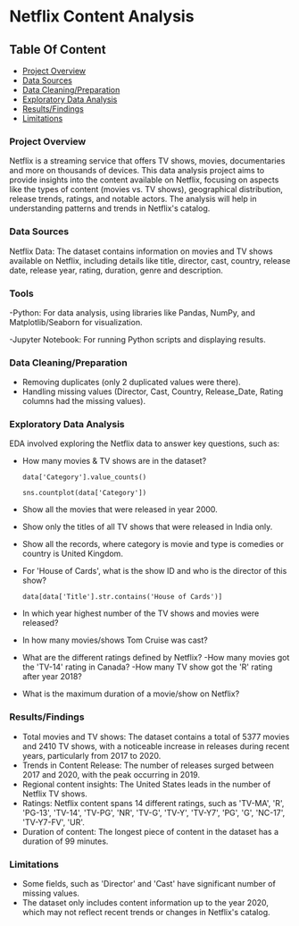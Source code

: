 # Netflix Content Analysis

## Table Of Content
- [Project Overview](#Project-Overview)
- [Data Sources](#Data-Sources)
- [Data Cleaning/Preparation](#data-cleaning/preparation)
- [Exploratory Data Analysis](#exploratory-data-analysis)
- [Results/Findings](#results/findings)
- [Limitations](#limitations)

  
### Project Overview
Netflix is a streaming service that offers TV shows, movies, documentaries and more on thousands of devices.
This data analysis project aims to provide insights into the content available on Netflix, focusing on aspects like the types of content (movies vs. TV shows), geographical distribution, release trends, ratings, and notable actors. The analysis will help in understanding patterns and trends in Netflix's catalog.

### Data Sources

Netflix Data: The dataset contains information on movies and TV shows available on Netflix, including details like title, director,	cast,	country, release date, release year, rating, duration, genre and description. 

### Tools

-Python: For data analysis, using libraries like Pandas, NumPy, and Matplotlib/Seaborn for visualization.

-Jupyter Notebook: For running Python scripts and displaying results.

### Data Cleaning/Preparation
- Removing duplicates (only 2 duplicated values were there).
- Handling missing values (Director, Cast, Country, Release_Date, Rating columns had the missing values).    

### Exploratory Data Analysis

EDA involved exploring the Netflix data to answer key questions, such as:

- How many movies & TV shows are in the dataset?
  
  `data['Category'].value_counts()`

  `sns.countplot(data['Category'])`
  
- Show all the movies that were released in year 2000.
- Show only the titles of all TV shows that were released in India only.
- Show all the records, where category is movie and type is comedies or country is United Kingdom.
- For 'House of Cards', what is the show ID and who is the director of this show?
  
  `data[data['Title'].str.contains('House of Cards')]`
  
- In which year highest number of the TV shows and movies were released?
- In how many movies/shows Tom Cruise was cast?
- What are the different ratings defined by Netflix?
   -How many movies got the 'TV-14' rating in Canada?
   -How many TV show got the 'R' rating after year 2018?
- What is the maximum duration of a movie/show on Netflix?


### Results/Findings

- Total movies and TV shows: The dataset contains a total of 5377 movies and 2410 TV shows, with a noticeable increase in releases during recent years, particularly from 2017 to 2020.
- Trends in Content Release: The number of releases surged between 2017 and 2020, with the peak occurring in 2019.
- Regional content insights: The United States leads in the number of Netflix TV shows.
- Ratings: Netflix content spans 14 different ratings, such as 'TV-MA', 'R', 'PG-13', 'TV-14', 'TV-PG', 'NR', 'TV-G', 'TV-Y', 'TV-Y7', 'PG', 'G', 'NC-17', 'TV-Y7-FV', 'UR'.
- Duration of content: The longest piece of content in the dataset has a duration of 99 minutes.

### Limitations

- Some fields, such as 'Director' and 'Cast' have significant number of missing values.
- The dataset only includes content information up to the year 2020, which may not reflect recent trends or changes in Netflix's catalog.
